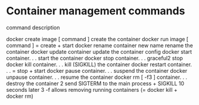 # Container management commands
command description


docker create image [ command ] create the container
docker run image [ command ] = create + start
docker rename container new name rename the container
docker update container update the container config
docker start container. . . start the container
docker stop container. . . graceful2 stop
docker kill container. . . kill (SIGKILL) the container
docker restart container. . . = stop + start
docker pause container. . . suspend the container
docker unpause container. . . resume the container
docker rm [ -f3
] container. . . destroy the container
2
send SIGTERM to the main process + SIGKILL 10 seconds later
3
-f allows removing running containers (= docker kill + docker rm)
